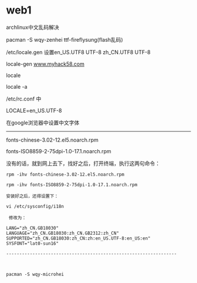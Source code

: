 # web1

 archlinux中文乱码解决
 
pacman -S wqy-zenhei ttf-fireflysung(flash乱码) 
 
/etc/locale.gen 设置en_US.UTF8 UTF-8 zh_CN.UTF8 UTF-8 
 
locale-gen   www.myhack58.com  
 
locale 
 
locale -a 
 
/etc/rc.conf 中 
 
LOCALE=en_US.UTF-8 
 
在google浏览器中设置中文字体

--------------------------------------------------

fonts-chinese-3.02-12.el5.noarch.rpm

   fonts-ISO8859-2-75dpi-1.0-17.1.noarch.rpm

   没有的话，就到网上去下，找好之后，打开终端，执行这两句命令：

    rpm -ihv fonts-chinese-3.02-12.el5.noarch.rpm

    rpm -ihv fonts-ISO8859-2-75dpi-1.0-17.1.noarch.rpm

    安装好之后，还得设置下：

    vi /etc/sysconfig/i18n

     修改为：

    LANG="zh_CN.GB18030"
    LANGUAGE="zh_CN.GB18030:zh_CN.GB2312:zh_CN"
    SUPPORTED="zh_CN.GB18030:zh_CN:zh:en_US.UTF-8:en_US:en"
    SYSFONT="lat0-sun16"
    
    -----------------------------------------------------------------
    
    
    
    pacman -S wqy-microhei
    
    
    
